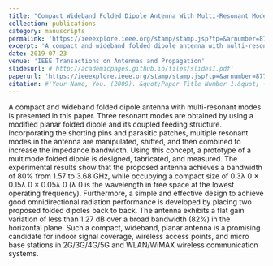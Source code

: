 ```yaml
---
title: "Compact Wideband Folded Dipole Antenna With Multi-Resonant Modes"
collection: publications
category: manuscripts
permalink: 'https://ieeexplore.ieee.org/stamp/stamp.jsp?tp=&arnumber=8770282'
excerpt: 'A compact and wideband folded dipole antenna with multi-resonant modes is presented in this paper.'
date: 2019-07-23
venue: 'IEEE Transactions on Antennas and Propagation'
slidesurl: #'http://academicpages.github.io/files/slides1.pdf'
paperurl: 'https://ieeexplore.ieee.org/stamp/stamp.jsp?tp=&arnumber=8770282'
citation: #'Your Name, You. (2009). &quot;Paper Title Number 1.&quot; <i>Journal 1</i>. 1(1).'
---
```


A compact and wideband folded dipole antenna with multi-resonant modes is presented in this paper. Three resonant modes are obtained by using a modified planar folded dipole and its coupled feeding structure. Incorporating the shorting pins and parasitic patches, multiple resonant modes in the antenna are manipulated, shifted, and then combined to increase the impedance bandwidth. Using this concept, a prototype of a multimode folded dipole is designed, fabricated, and measured. The experimental results show that the proposed antenna achieves a bandwidth of 80% from 1.57 to 3.68 GHz, while occupying a compact size of 0.3λ 0 × 0.15λ 0 × 0.05λ 0 (λ 0 is the wavelength in free space at the lowest operating frequency). Furthermore, a simple and effective design to achieve good omnidirectional radiation performance is developed by placing two proposed folded dipoles back to back. The antenna exhibits a flat gain variation of less than 1.27 dB over a broad bandwidth (82%) in the horizontal plane. Such a compact, wideband, planar antenna is a promising candidate for indoor signal coverage, wireless access points, and micro base stations in 2G/3G/4G/5G and WLAN/WiMAX wireless communication systems.
